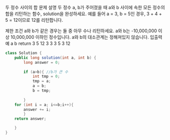 
두 정수 사이의 합
문제 설명
두 정수 a, b가 주어졌을 때 a와 b 사이에 속한 모든 정수의 합을 리턴하는 함수, solution을 완성하세요.
예를 들어 a = 3, b = 5인 경우, 3 + 4 + 5 = 12이므로 12를 리턴합니다.



 
제한 조건
a와 b가 같은 경우는 둘 중 아무 수나 리턴하세요.
a와 b는 -10,000,000 이상 10,000,000 이하인 정수입니다.
a와 b의 대소관계는 정해져있지 않습니다.
입출력 예
a	b	return
3	5	12
3	3	3
5	3	12
```java
class Solution {
    public long solution(int a, int b) {
        long answer = 0;
        
        if (a>b){ //b가 큰 수 
            int tmp = 0;
            tmp = a;
            a = b;
            b = tmp;
            
        }
    for (int i = a; i<=b;i++){
        answer += i;
        }   
    return answer;

    }
}
```
